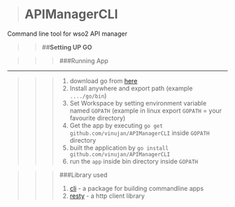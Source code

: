 ># APIManagerCLI
Command line tool for wso2 API manager

>>##**Setting UP GO**

>>>###Running App
-----------
>>>1. download go from [here](https://golang.org/dl/)
>>>2. Install anywhere and export path (example `..../go/bin`)
>>>3. Set Workspace by setting environment variable named `GOPATH` (example in linux export `GOPATH` = your favourite directory)
>>>4. Get the app by executing `go get github.com/vinujan/APIManagerCLI` inside `GOPATH` directory
>>>5. built the application by `go install github.com/vinujan/APIManagerCLI`
>>>6. run the `app` inside bin directory inside `GOPATH`

>>>###Library used
>>>1. [cli](https://github.com/urfave/cli) - a package for building commandline apps
>>>2. [resty](https://github.com/go-resty/resty) - a http client library

